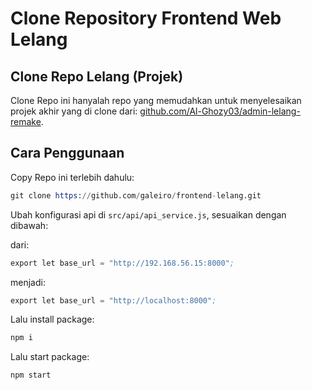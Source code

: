 # Clone Repository Frontend Web Lelang

## Clone Repo Lelang (Projek)

Clone Repo ini hanyalah repo yang memudahkan untuk menyelesaikan projek akhir yang di clone dari: <a href="https://github.com/Al-Ghozy03/admin-lelang-remake">github.com/Al-Ghozy03/admin-lelang-remake</a>.

## Cara Penggunaan

Copy Repo ini terlebih dahulu:

``` s
git clone https://github.com/galeiro/frontend-lelang.git
```

Ubah konfigurasi api di `src/api/api_service.js`, sesuaikan dengan dibawah:

dari:
``` s
export let base_url = "http://192.168.56.15:8000";
```

menjadi:
``` s
export let base_url = "http://localhost:8000";
```

Lalu install package:

``` s
npm i
```

Lalu start package:

``` s
npm start
```
